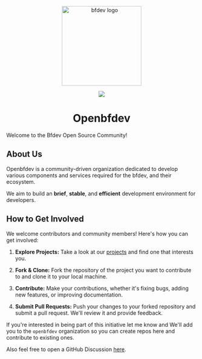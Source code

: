<p align="center"><img width="210" src="https://github.com/openbfdev/bfdev/blob/master/docs/images/logo.png?raw=true" alt="bfdev logo"></p>
<p align="center"><img src="https://img.shields.io/github/license/openbfdev/bfdev" /></p>
<h1 align="center">Openbfdev</h1>

Welcome to the Bfdev Open Source Community!

## About Us

Openbfdev is a community-driven organization dedicated to develop various components and services required for the bfdev, and their ecosystem.

We aim to build an **brief**, **stable**, and **efficient** development environment for developers.

## How to Get Involved

We welcome contributors and community members! Here's how you can get involved:

1. **Explore Projects:** Take a look at our [projects](https://github.com/orgs/openbfdev/repositories) and find one that interests you.

2. **Fork & Clone:** Fork the repository of the project you want to contribute to and clone it to your local machine.

3. **Contribute:** Make your contributions, whether it's fixing bugs, adding new features, or improving documentation.

4. **Submit Pull Requests:** Push your changes to your forked repository and submit a pull request. We'll review it and provide feedback.

If you're interested in being part of this initiative let me know and We'll add you to the `openbfdev` organization so you can create repos here and contribute to existing ones.

Also feel free to open a GitHub Discussion [here](https://github.com/orgs/openbfdev/discussions).
